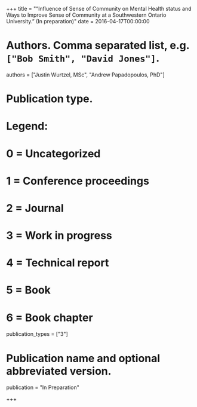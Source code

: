 +++
title = "“Influence of Sense of Community on Mental Health status and Ways to Improve Sense of Community at a Southwestern Ontario University.” (In preparation)"
date = 2016-04-17T00:00:00

# Authors. Comma separated list, e.g. `["Bob Smith", "David Jones"]`.
authors = ["Justin Wurtzel, MSc", "Andrew Papadopoulos, PhD"]

# Publication type.
# Legend:
# 0 = Uncategorized
# 1 = Conference proceedings
# 2 = Journal
# 3 = Work in progress
# 4 = Technical report
# 5 = Book
# 6 = Book chapter
publication_types = ["3"]

# Publication name and optional abbreviated version.
publication = "In Preparation"

+++

